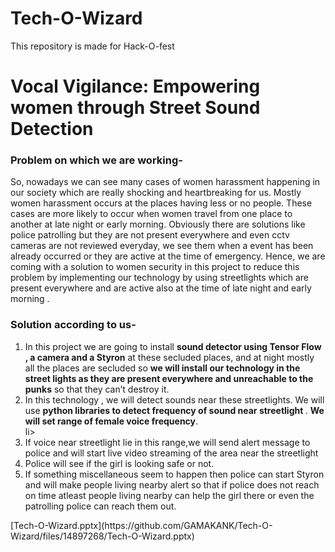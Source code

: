 # Tech-O-Wizard
This repository is made for Hack-O-fest<br>
<h1>Vocal Vigilance: Empowering women through Street Sound Detection  </h1>                    


<h3>Problem on which we are working- </h3>
So, nowadays we can see many cases of women harassment happening in our society which are really shocking and heartbreaking for us. Mostly women harassment occurs at the places having less or no people. 
These cases are more likely to occur when women travel from one place to another at late night or early morning. Obviously there are solutions like police patrolling but they are not present everywhere and even cctv cameras are not reviewed everyday, we see them when a event has been already occurred or they are active  at the time of  emergency.
Hence, we are coming with a solution to women security in this project to reduce this problem by implementing our technology by using streetlights which are present everywhere and are active also at the time of late night and early morning .<br>
<h3>Solution according to us-</h3>
<ol>
<li>In this project we are going to install <b>sound detector using Tensor Flow , a camera and a Styron</b> at these secluded places, and at night mostly all the places are secluded so <b> we will install our technology in the street lights as they are  present everywhere and unreachable to the punks</b> so that they can’t destroy it.<br></li>

<li>In this technology , we will detect sounds  near these streetlights. We will use <b> python libraries to detect frequency of sound  near streetlight </b>. <b>We will set range of female voice frequency</b>.</li>li>

<li>If voice near streetlight lie in this range,we will send alert message to police and will start live video streaming of the area near the streetlight</li>

<li>Police will see if the girl is looking safe or not.</li>

<li>If something miscellaneous seem to happen then police can  start Styron and will make people living nearby  alert so that if police does not reach on time atleast people living nearby can help the girl there or even the patrolling police can reach them out.</li>
</ol>
[Tech-O-Wizard.pptx](https://github.com/GAMAKANK/Tech-O-Wizard/files/14897268/Tech-O-Wizard.pptx)



